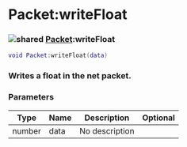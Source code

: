 # Packet:writeFloat

### ![shared](../../home/packet/.gitbook/assets/shared.png) [Packet](../../home/packet/home/Packet/):writeFloat

```lua
void Packet:writeFloat(data)
```

### Writes a float in the net packet.

### Parameters

| Type   | Name | Description    | Optional |
| ------ | ---- | -------------- | -------: |
| number | data | No description |          |
